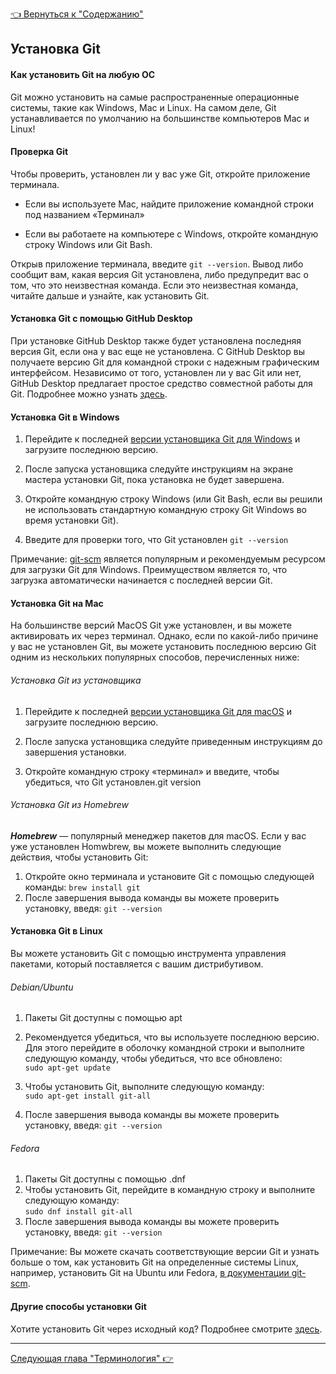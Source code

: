 [<u> :point_left: Вернуться к "Содержанию" </u>](./readme.md)

## Установка Git
#### Как установить Git на любую ОС

Git можно установить на самые распространенные операционные системы, такие как Windows, Mac и Linux. На самом деле, Git устанавливается по умолчанию на большинстве компьютеров Mac и Linux!

#### Проверка Git
Чтобы проверить, установлен ли у вас уже Git, откройте приложение терминала.  
* Если вы используете Mac, найдите приложение командной строки под названием «Терминал»

* Если вы работаете на компьютере с Windows, откройте командную строку Windows или Git Bash.  

Открыв приложение терминала, введите `git --version`. Вывод либо сообщит вам, какая версия Git установлена, либо предупредит вас о том, что это неизвестная команда. Если это неизвестная команда, читайте дальше и узнайте, как установить Git.

#### Установка Git с помощью GitHub Desktop
При установке GitHub Desktop также будет установлена последняя версия Git, если она у вас еще не установлена. С GitHub Desktop вы получаете версию Git для командной строки с надежным графическим интерфейсом. Независимо от того, установлен ли у вас Git или нет, GitHub Desktop предлагает простое средство совместной работы для Git. Подробнее можно узнать [здесь](https://desktop.github.com/).

#### Установка Git в Windows
1. Перейдите к последней [версии установщика Git для Windows](https://gitforwindows.org/) и загрузите последнюю версию.

2. После запуска установщика следуйте инструкциям на экране мастера установки Git, пока установка не будет завершена.

3. Откройте командную строку Windows (или Git Bash, если вы решили не использовать стандартную командную строку Git Windows во время установки Git).

4. Введите для проверки того, что Git установлен `git --version`

Примечание: [git-scm](https://git-scm.com/download/win) является популярным и рекомендуемым ресурсом для загрузки Git для Windows. Преимуществом является то, что загрузка автоматически начинается с последней версии Git.

#### Установка Git на Mac
На большинстве версий MacOS Git уже установлен, и вы можете активировать их через терминал. Однако, если по какой-либо причине у вас не установлен Git, вы можете установить последнюю версию Git одним из нескольких популярных способов, перечисленных ниже:

###### Установка Git из установщика
1. Перейдите к последней [версии установщика Git для macOS](https://sourceforge.net/projects/git-osx-installer/postdownload) и загрузите последнюю версию.

2. После запуска установщика следуйте приведенным инструкциям до завершения установки.

3. Откройте командную строку «терминал» и введите, чтобы убедиться, что Git установлен.git version

###### Установка Git из Homebrew
***Homebrew*** — популярный менеджер пакетов для macOS. Если у вас уже установлен Homwbrew, вы можете выполнить следующие действия, чтобы установить Git:
1. Откройте окно терминала и установите Git с помощью следующей команды: `brew install git`
2. После завершения вывода команды вы можете проверить установку, введя: `git --version`

#### Установка Git в Linux

Вы можете установить Git с помощью инструмента управления пакетами, который поставляется с вашим дистрибутивом.

###### Debian/Ubuntu
1. Пакеты Git доступны с помощью apt

2. Рекомендуется убедиться, что вы используете последнюю версию. Для этого перейдите в оболочку командной строки и выполните следующую команду, чтобы убедиться, что все обновлено:  
`sudo apt-get update`

3. Чтобы установить Git, выполните следующую команду:  
`sudo apt-get install git-all`

4. После завершения вывода команды вы можете проверить установку, введя: `git --version`

###### Fedora
1. Пакеты Git доступны с помощью .dnf
2. Чтобы установить Git, перейдите в командную строку и выполните следующую команду:  
`sudo dnf install git-all`
3. После завершения вывода команды вы можете проверить установку, введя: `git --version`

Примечание: Вы можете скачать соответствующие версии Git и узнать больше о том, как установить Git на определенные системы Linux, например, установить Git на Ubuntu или Fedora, [в документации git-scm](https://git-scm.com/download/linux).

#### Другие способы установки Git
Хотите установить Git через исходный код? Подробнее смотрите [здесь](https://git-scm.com/book/en/v2/Getting-Started-Installing-Git).

---
[<u>Следующая глава "Терминология" :point_right: </u>](./term.md)